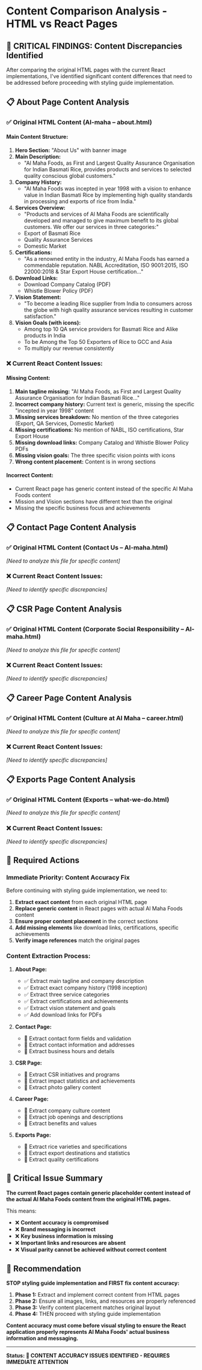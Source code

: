 # Content Comparison Analysis - HTML vs React Pages

## 🚨 **CRITICAL FINDINGS: Content Discrepancies Identified**

After comparing the original HTML pages with the current React implementations, I've identified significant content differences that need to be addressed before proceeding with styling guide implementation.

## 📋 **About Page Content Analysis**

### ✅ **Original HTML Content (Al-maha – about.html)**

#### **Main Content Structure:**
1. **Hero Section:** "About Us" with banner image
2. **Main Description:** 
   - "Al Maha Foods, as First and Largest Quality Assurance Organisation for Indian Basmati Rice, provides products and services to selected quality conscious global customers."
3. **Company History:**
   - "Al Maha Foods was incepted in year 1998 with a vision to enhance value in Indian Basmati Rice by implementing high quality standards in processing and exports of rice from India."
4. **Services Overview:**
   - "Products and services of Al Maha Foods are scientifically developed and managed to give maximum benefit to its global customers. We offer our services in three categories:"
   - Export of Basmati Rice
   - Quality Assurance Services  
   - Domestic Market
5. **Certifications:**
   - "As a renowned entity in the industry, Al Maha Foods has earned a commendable reputation. NABL Accreditation, ISO 9001:2015, ISO 22000:2018 & Star Export House certification..."
6. **Download Links:**
   - Download Company Catalog (PDF)
   - Whistle Blower Policy (PDF)
7. **Vision Statement:**
   - "To become a leading Rice supplier from India to consumers across the globe with high quality assurance services resulting in customer satisfaction."
8. **Vision Goals (with icons):**
   - Among top 10 QA service providers for Basmati Rice and Alike products in India
   - To be Among the Top 50 Exporters of Rice to GCC and Asia
   - To multiply our revenue consistently

### ❌ **Current React Content Issues:**

#### **Missing Content:**
1. **Main tagline missing:** "Al Maha Foods, as First and Largest Quality Assurance Organisation for Indian Basmati Rice..."
2. **Incorrect company history:** Current text is generic, missing the specific "incepted in year 1998" content
3. **Missing services breakdown:** No mention of the three categories (Export, QA Services, Domestic Market)
4. **Missing certifications:** No mention of NABL, ISO certifications, Star Export House
5. **Missing download links:** Company Catalog and Whistle Blower Policy PDFs
6. **Missing vision goals:** The three specific vision points with icons
7. **Wrong content placement:** Content is in wrong sections

#### **Incorrect Content:**
- Current React page has generic content instead of the specific Al Maha Foods content
- Mission and Vision sections have different text than the original
- Missing the specific business focus and achievements

## 📋 **Contact Page Content Analysis**

### ✅ **Original HTML Content (Contact Us – Al-maha.html)**
*[Need to analyze this file for specific content]*

### ❌ **Current React Content Issues:**
*[Need to identify specific discrepancies]*

## 📋 **CSR Page Content Analysis**

### ✅ **Original HTML Content (Corporate Social Responsibility – Al-maha.html)**
*[Need to analyze this file for specific content]*

### ❌ **Current React Content Issues:**
*[Need to identify specific discrepancies]*

## 📋 **Career Page Content Analysis**

### ✅ **Original HTML Content (Culture at Al Maha – career.html)**
*[Need to analyze this file for specific content]*

### ❌ **Current React Content Issues:**
*[Need to identify specific discrepancies]*

## 📋 **Exports Page Content Analysis**

### ✅ **Original HTML Content (Exports – what-we-do.html)**
*[Need to analyze this file for specific content]*

### ❌ **Current React Content Issues:**
*[Need to identify specific discrepancies]*

## 🎯 **Required Actions**

### **Immediate Priority: Content Accuracy Fix**

Before continuing with styling guide implementation, we need to:

1. **Extract exact content** from each original HTML page
2. **Replace generic content** in React pages with actual Al Maha Foods content
3. **Ensure proper content placement** in the correct sections
4. **Add missing elements** like download links, certifications, specific achievements
5. **Verify image references** match the original pages

### **Content Extraction Process:**

1. **About Page:**
   - ✅ Extract main tagline and company description
   - ✅ Extract exact company history (1998 inception)
   - ✅ Extract three service categories
   - ✅ Extract certifications and achievements
   - ✅ Extract vision statement and goals
   - ✅ Add download links for PDFs

2. **Contact Page:**
   - 🔄 Extract contact form fields and validation
   - 🔄 Extract contact information and addresses
   - 🔄 Extract business hours and details

3. **CSR Page:**
   - 🔄 Extract CSR initiatives and programs
   - 🔄 Extract impact statistics and achievements
   - 🔄 Extract photo gallery content

4. **Career Page:**
   - 🔄 Extract company culture content
   - 🔄 Extract job openings and descriptions
   - 🔄 Extract benefits and values

5. **Exports Page:**
   - 🔄 Extract rice varieties and specifications
   - 🔄 Extract export destinations and statistics
   - 🔄 Extract quality certifications

## 🚨 **Critical Issue Summary**

**The current React pages contain generic placeholder content instead of the actual Al Maha Foods content from the original HTML pages.**

This means:
- ❌ **Content accuracy is compromised**
- ❌ **Brand messaging is incorrect**
- ❌ **Key business information is missing**
- ❌ **Important links and resources are absent**
- ❌ **Visual parity cannot be achieved without correct content**

## 📝 **Recommendation**

**STOP styling guide implementation and FIRST fix content accuracy:**

1. **Phase 1:** Extract and implement correct content from HTML pages
2. **Phase 2:** Ensure all images, links, and resources are properly referenced
3. **Phase 3:** Verify content placement matches original layout
4. **Phase 4:** THEN proceed with styling guide implementation

**Content accuracy must come before visual styling to ensure the React application properly represents Al Maha Foods' actual business information and messaging.**

---

**Status: 🚨 CONTENT ACCURACY ISSUES IDENTIFIED - REQUIRES IMMEDIATE ATTENTION**